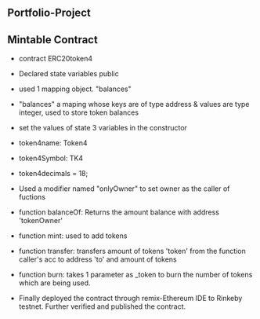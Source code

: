 ## Portfolio-Project
## Mintable Contract

- contract ERC20token4

- Declared state variables public
- used 1 mapping object. "balances"
- "balances" a maping whose keys are of type address & values are type integer, used to store token balances
- set the values of state 3 variables in the constructor
- token4name: Token4
- token4Symbol: TK4
- token4decimals = 18;
- Used a modifier named "onlyOwner" to set owner as the caller of fuctions
- function balanceOf: Returns the amount balance with address 'tokenOwner'
- function mint: used to add tokens
- function transfer: transfers amount of tokens 'token' from the function caller's acc to address 'to' and amount of tokens
- function burn: takes 1 parameter as _token to burn the number of tokens which are being used. 

- Finally deployed the contract through remix-Ethereum IDE to Rinkeby testnet. Further verified and published the contract.
